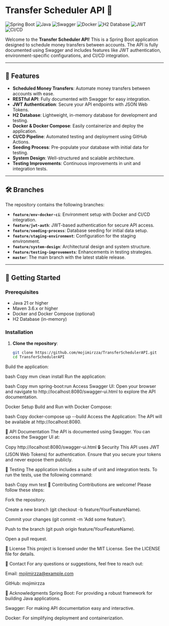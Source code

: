 # Transfer Scheduler API 🚀

![Spring Boot](https://img.shields.io/badge/Spring%20Boot-3.1.0-green.svg)
![Java](https://img.shields.io/badge/Java-21-blue.svg)
![Swagger](https://img.shields.io/badge/Swagger-3.0.0-blue.svg)
![Docker](https://img.shields.io/badge/Docker-20.10.8-blue.svg)
![H2 Database](https://img.shields.io/badge/H2-Database-lightgrey.svg)
![JWT](https://img.shields.io/badge/JWT-Auth-orange.svg)
![CI/CD](https://img.shields.io/badge/CI/CD-GitHub%20Actions-yellowgreen.svg)

Welcome to the **Transfer Scheduler API**! This is a Spring Boot application designed to schedule money transfers between accounts. The API is fully documented using Swagger and includes features like JWT authentication, environment-specific configurations, and CI/CD integration.

---

## 🌟 Features

- **Scheduled Money Transfers**: Automate money transfers between accounts with ease.
- **RESTful API**: Fully documented with Swagger for easy integration.
- **JWT Authentication**: Secure your API endpoints with JSON Web Tokens.
- **H2 Database**: Lightweight, in-memory database for development and testing.
- **Docker & Docker Compose**: Easily containerize and deploy the application.
- **CI/CD Pipeline**: Automated testing and deployment using GitHub Actions.
- **Seeding Process**: Pre-populate your database with initial data for testing.
- **System Design**: Well-structured and scalable architecture.
- **Testing Improvements**: Continuous improvements in unit and integration tests.

---

## 🛠️ Branches

The repository contains the following branches:

- **`feature/env-docker-ci`**: Environment setup with Docker and CI/CD integration.
- **`feature/jwt-auth`**: JWT-based authentication for secure API access.
- **`feature/seeding-process`**: Database seeding for initial data setup.
- **`feature/staging-environment`**: Configuration for the staging environment.
- **`feature/system-design`**: Architectural design and system structure.
- **`feature/testing-improvements`**: Enhancements in testing strategies.
- **`master`**: The main branch with the latest stable release.

---

## 🚀 Getting Started

### Prerequisites

- Java 21 or higher
- Maven 3.6.x or higher
- Docker and Docker Compose (optional)
- H2 Database (in-memory)

### Installation

1. **Clone the repository**:
   ```bash
   git clone https://github.com/mojimirzza/TransferSchedulerAPI.git
   cd TransferSchedulerAPI
Build the application:

bash
Copy
mvn clean install
Run the application:

bash
Copy
mvn spring-boot:run
Access Swagger UI:
Open your browser and navigate to http://localhost:8080/swagger-ui.html to explore the API documentation.

Docker Setup
Build and Run with Docker Compose:

bash
Copy
docker-compose up --build
Access the Application:
The API will be available at http://localhost:8080.

📄 API Documentation
The API is documented using Swagger. You can access the Swagger UI at:

Copy
http://localhost:8080/swagger-ui.html
🔒 Security
This API uses JWT (JSON Web Tokens) for authentication. Ensure that you secure your tokens and never expose them publicly.

🧪 Testing
The application includes a suite of unit and integration tests. To run the tests, use the following command:

bash
Copy
mvn test
🤝 Contributing
Contributions are welcome! Please follow these steps:

Fork the repository.

Create a new branch (git checkout -b feature/YourFeatureName).

Commit your changes (git commit -m 'Add some feature').

Push to the branch (git push origin feature/YourFeatureName).

Open a pull request.

📜 License
This project is licensed under the MIT License. See the LICENSE file for details.

📧 Contact
For any questions or suggestions, feel free to reach out:

Email: mojimirzza@example.com

GitHub: mojimirzza

🙏 Acknowledgments
Spring Boot: For providing a robust framework for building Java applications.

Swagger: For making API documentation easy and interactive.

Docker: For simplifying deployment and containerization.

